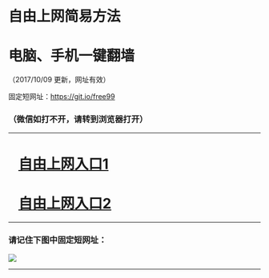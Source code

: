 ﻿# 自由上网简易方法

# 电脑、手机一键翻墙

（2017/10/09 更新，网址有效）

固定短网址：https://git.io/free99

### （微信如打不开，请转到浏览器打开）


***





# &nbsp;&nbsp; <a href="http://ft2487526195.fwq-tz-1001.info/fwqtz01.html?t=10090012900 " target="_blank">自由上网入口1</a>
# &nbsp;&nbsp; <a href="http://ft2191123963.fwq-tz-1002.info/fwqtz02.html?t=10090013790 " target="_blank">自由上网入口2</a>
***

### 请记住下图中固定短网址：

<img src="https://s3-us-west-2.amazonaws.com/fwq-1001/yjfq-20170905okok.png" /> 


***

